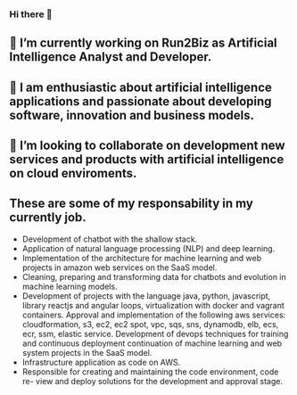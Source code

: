 ### Hi there 👋

<!--
**JorleyOliveira/JorleyOliveira** is a ✨ _special_ ✨ repository because its `README.md` (this file) appears on your GitHub profile.

Here are some ideas to get you started:

- 🔭 I’m currently working on Serasa as Artificial Intelligence Analyst and Developer...
- 🌱 I’m currently learning ...
- 👯 I’m looking to collaborate on ...
- 🤔 I’m looking for help with ...
- 💬 Ask me about ...
- 📫 How to reach me: ...
- 😄 Pronouns: ...
- ⚡ Fun fact: ...
-->
## 🔭 I’m currently working on Run2Biz as Artificial Intelligence Analyst and Developer.

## 🔭 I am enthusiastic about artificial intelligence applications and passionate about developing software, innovation and business models. 

## 👯 I’m looking to collaborate on development new services and products with artificial intelligence on cloud enviroments. 

## These are some of my responsability in my currently job.
- Development of chatbot with the shallow stack.
- Application of natural language processing (NLP) and deep learning.
- Implementation of the architecture for machine learning and web projects in
amazon web services on the SaaS model.
- Cleaning, preparing and transforming data for chatbots and evolution
in machine learning models.
- Development of projects with the language java, python, javascript, library
reactjs and angular loops, virtualization with docker and vagrant containers.
Approval and implementation of the following aws services: cloudformation,
s3, ec2, ec2 spot, vpc, sqs, sns, dynamodb, elb, ecs, ecr, ssm, elastic service.
Development of devops techniques for training and continuous deployment
continuation of machine learning and web system projects in the SaaS model.
- Infrastructure application as code on AWS.
- Responsible for creating and maintaining the code environment, code re-
view and deploy solutions for the development and approval stage.

